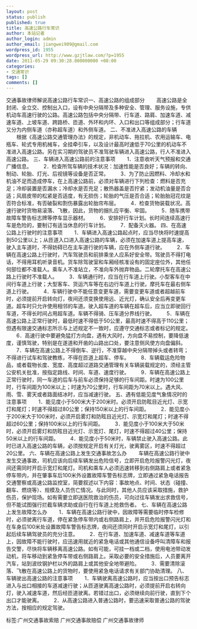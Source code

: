 ```yaml
---
layout: post
status: publish
published: true
title: 高速公路行车常识
author: 本站记者
author_login: admin
author_email: jiangwei909@gmail.com
wordpress_id: 1955
wordpress_url: http://www.gzjtlaw.com/?p=1955
date: 2011-05-29 09:30:28.000000000 +08:00
categories:
- 交通常识
tags: []
comments: []
---
```

交通事故律师解说高速公路行车常识一、高速公路的组成部分 　　高速公路是全封闭、全立交、控制出入口，设有中央分隔带及多种安全、管理、服务设施，专供机动车高速行驶的公路。高速公路包括中央分隔带、行车道、路肩、加速车道、减速车道、上坡车道、跨路桥、匝道、外环和内环、入口和出口等组成部分；行车道又分为内侧车道（亦称超车道）和外侧车道。 二、不准进入高速公路的车辆 　　根据《高速公路交通管理办法》的规定，非机动车、拖拉机、农用运输车、电瓶车、轮式专用机械车，全挂牵引车，以及设计最高时速低于70公里的机动车不准进入高速公路。另在实习期的驾驶员不准驾驶车辆进入高速公路，行人不准进入高速公路。 三、车辆进入高速公路前的注意事项 　　1．注意收听天气预报和交通广播信息。 　　2．检查所驾车辆的技术状况：加速性能是否良好；车辆的转向、制动、轮胎、灯光、后视镜等设备是否正常。 　　3．为了防止因燃料、冷却水和机油不足而造成停车，在上高速公路前，必须对车辆进行下列检查：燃料是否充足；冷却装置是否漏水；冷却水是否充足；散热器盖是否拧紧；发动机油量是否合适；风扇皮带的松紧是否适度，有无损伤；轮胎的气压是否合适；轮胎胎冠花纹是否符合标准，有否破裂和割伤暴露出轮胎帘布层。 　　4．检查货物装载状况。高速行驶时货物易滚落、飞散，因此，货物的捆扎应平衡、牢固。 　　5．随车携带故障车警告标志牌等停车显示器材。 　　6．安排好行车计划。长时间连续高速行车是危险的，要制订有适当休息的行车计划。 　　7．配备灭火器。 四、在高速公路上行驶时的注意事项 　　1．车辆进入高速公路起点时，应当尽快将时速提高到50公里以上；从匝道入口进入高速公路的车辆，必须在加速车道上提高车速，驶入主车道时，不得妨碍已在主车道行驶的车辆，应在外侧车道行驶。 　　2．车辆在高速公路上行驶时，汽车驾驶员和前排乘坐人应系好安全带。驾驶员不得打电话，不得用耳机听录音机。货车除驾驶室和车厢经核准设有的固定座位外，其他任何部位都不准载人。乘车人不准站立，不准向车外抛弃物品。二轮摩托车在高速公路上行驶时不准载人。 　　3．车辆通行时，应当在行车道上行驶。小型客车在中间行车道上行驶；大型客车、货运汽车等在右边行车道上行驶。摩托车在最右侧车道上行驶。 　　4．车辆行驶中不能任意变更车道，需要变更车道或者超越前车时，必须提前开启转向灯，夜间还须变换使用远、近光灯，确认安全后再变更车道。超车时只允许使用相邻的车道。驶入超车道的车辆在超车后，应当立即驶回行车道，不得长时间占用超车道。车辆不得骑、压车道分界线行驶。 　　5．车辆在高速公路上正常行驶时，最低时速不得低于50公里，最高时速不得高于110公里；但遇有限速交通标志所示与上述规定不一致时，应遵守交通标志或者标记的规定。 　　6．高速行驶中要避免猛打方向盘，遇有大风时，方向盘不易控制，要降低速度，谨慎驾驶，特别是在遂道和开凿的山路出口处，要注意侧风使方向盘偏斜。 　　7．车辆在高速公路上不得倒车、逆行，不准穿越中央分隔带掉头或者转弯；不得进行试车和驾驶教练，不得在匝道上超车、停车。 　　8．车辆载运危险物品，或者载物长度、宽度、高度超过道路交通管理有关车辆装载规定的，须经主管公安机关批准，按指定路线、时间、车道、速度行驶。 　　9．车辆在高速公路上正常行驶时，同一车道的后车与前车必须保持足够的行车间距。时速为100公里时，行车间距为100米以上；时速为70公里时，行车间距为70米以上。遇大风、雨、雪、雾天或者路面结冰时，应当减速行驶。 五、遇有低能见度气象情况时的注意事项 　　1．能见度小于500米大于200米时。必须开启防眩目近光灯、示宽灯和尾灯；时速不得超过80公里；保持150米以上的行车间距。 　　2．能见度小于200米大于100米时，必须开启雾灯和防眩目近光灯、示宽灯和尾灯；时速不得超过60公里；保持100米以上的行车间距。 　　3．能见度小于100米大于50米时，必须开启雾灯和防眩目近光灯、示宽灯、尾灯，时速不得超过40公里；保持50米以上的行车间距。 　　4．能见度小于50米时，车辆禁止驶入高速公路。此时已进入高速公路的车辆，必须按规定开启有关灯光，驶离雾区，时速不得超过20公里。 六、车辆在高速公路上发生交通事故怎么办 　　车辆在高速公路行驶中发生交通事故，司机应该向后续车辆发出危险信号，立即开启危险报警闪光灯，夜间还需同时开启示宽灯和尾灯。司机和乘车人必须迅速转移到右侧路肩上或者紧急停车带内，并在肇事车后100米外设置故障车警告标志牌，立即通过紧急电话报告交通警察或高速公路监控室，简要叙述以下内容：事故地点、时间、状态（碰撞、翻车、燃烧等）、规模及人员伤亡情况。与此同时，其他人员应该采取措施，救护伤员，保护现场。如有需要立即送医院救治的伤员，可向过往车辆发出求救信号，但不能试图强行拦截车辆求助或自行在行车道上抢救伤者。 七、车辆在高速公路上发生故障怎么办 　　1．车辆在高速公路行驶中，因故障等需要临时停车检修时，必须驶离行车道，停在紧急停车带内或右侧路肩上，并开启危险报警闪光灯和在车身后100米处设置故障车警告标志牌，夜间还须同时开启示宽灯和尾灯，以引起后续车辆驾驶员的充分注意。 　　2．在行车道、加速车道、减速车道等车道上，因故障不能行驶时，应迅速用就近的紧急电话或其他通信设备呼叫清障车和报告交警，尽快将车辆移离高速公路。如有可能，可挂一档或二档，使用电池带动发动机，将车移动到紧急停车带或右侧路肩上。采取必要的安全措施后，人员要离开汽车，站到波纹钢护栏以外的路肩上或其他安全地带避险。 　　3．需要清除滚落、飞散在高速公路上的货物时，要使用紧急电话请求有关部门协助清理。 八、车辆驶出高速公路的注意事项 　　1．车辆驶离高速公路时，应当按出口预告标志进入与出口相接的车道减速行驶；从匝道驶离高速公路时，必须提前开启右转向灯，驶入减速车道，然后经匝道驶离。若错过出口，必须继续向前行驶，直到下个出口才能驶离。 　　2．从高速公路进入普通公路时，要迅速采取普通公路的驾驶方法，按相应的规定驾驶。 标签:广州交通事故索赔 广州交通事故赔偿 广州交通事故律师

